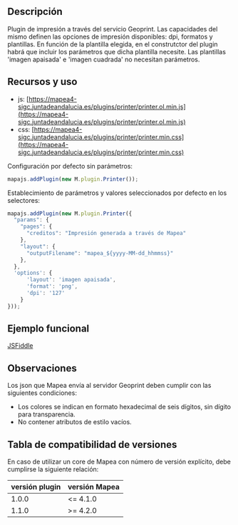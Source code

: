 ## Descripción

Plugin de impresión a través del servicio Geoprint. Las capacidades del mismo definen las opciones de impresión disponibles: dpi,
formatos y plantillas. En función de la plantilla elegida, en el construtctor del plugin habrá que incluir los parámetros que dicha
plantilla necesite. Las plantillas 'imagen apaisada' e 'imagen cuadrada' no necesitan parámetros.

## Recursos y uso

- js: [https://mapea4-sigc.juntadeandalucia.es/plugins/printer/printer.ol.min.js](https://mapea4-sigc.juntadeandalucia.es/plugins/printer/printer.ol.min.js)
- css: [https://mapea4-sigc.juntadeandalucia.es/plugins/printer/printer.min.css](https://mapea4-sigc.juntadeandalucia.es/plugins/printer/printer.min.css)

Configuración por defecto sin parámetros:
```javascript
mapajs.addPlugin(new M.plugin.Printer());
```
Establecimiento de parámetros y valores seleccionados por defecto en los selectores:
```javascript
mapajs.addPlugin(new M.plugin.Printer({
  "params": {
    "pages": {
      "creditos": "Impresión generada a través de Mapea"
    },
    "layout": {
      "outputFilename": "mapea_${yyyy-MM-dd_hhmmss}"
    },
  },
  'options': {
      'layout': 'imagen apaisada',
      'format': 'png',
      'dpi': '127'
    }
}));
```

## Ejemplo funcional

[JSFiddle](http://jsfiddle.net/sigcJunta/b6d4hd53/)  

## Observaciones  
Los json que Mapea envía al servidor Geoprint deben cumplir con las siguientes condiciones:  
* Los colores se indican en formato hexadecimal de seis dígitos, sin dígito para transparencia.
* No contener atributos de estilo vacíos.  

## Tabla de compatibilidad de versiones   
En caso de utilizar un core de Mapea con número de versión explícito, debe cumplirse la siguiente relación:  

versión plugin | versión Mapea |
--- | --- |
1.0.0 | <= 4.1.0
1.1.0 | >= 4.2.0
